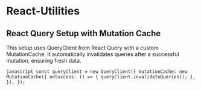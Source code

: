 # React-Utilities

## React Query Setup with Mutation Cache

This setup uses QueryClient from React Query with a custom MutationCache. It automatically invalidates queries after a successful mutation, ensuring fresh data.


``javascript
const queryClient = new QueryClient({
  mutationCache: new MutationCache({
    onSuccess: () => {
      queryClient.invalidateQueries();
    },
  }),
});
``

